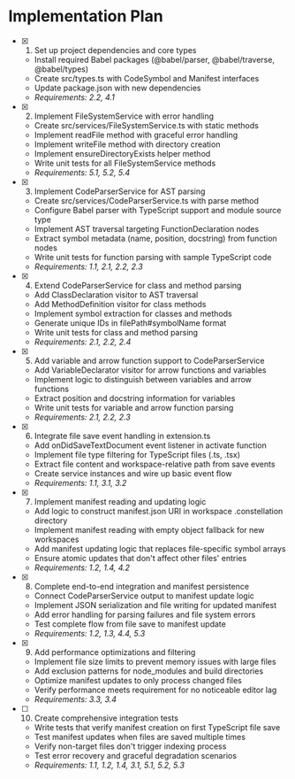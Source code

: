 # Implementation Plan

- [x] 1. Set up project dependencies and core types
  - Install required Babel packages (@babel/parser, @babel/traverse, @babel/types)
  - Create src/types.ts with CodeSymbol and Manifest interfaces
  - Update package.json with new dependencies
  - _Requirements: 2.2, 4.1_

- [x] 2. Implement FileSystemService with error handling
  - Create src/services/FileSystemService.ts with static methods
  - Implement readFile method with graceful error handling
  - Implement writeFile method with directory creation
  - Implement ensureDirectoryExists helper method
  - Write unit tests for all FileSystemService methods
  - _Requirements: 5.1, 5.2, 5.4_

- [x] 3. Implement CodeParserService for AST parsing
  - Create src/services/CodeParserService.ts with parse method
  - Configure Babel parser with TypeScript support and module source type
  - Implement AST traversal targeting FunctionDeclaration nodes
  - Extract symbol metadata (name, position, docstring) from function nodes
  - Write unit tests for function parsing with sample TypeScript code
  - _Requirements: 1.1, 2.1, 2.2, 2.3_

- [x] 4. Extend CodeParserService for class and method parsing
  - Add ClassDeclaration visitor to AST traversal
  - Add MethodDefinition visitor for class methods
  - Implement symbol extraction for classes and methods
  - Generate unique IDs in filePath#symbolName format
  - Write unit tests for class and method parsing
  - _Requirements: 2.1, 2.2, 2.4_

- [x] 5. Add variable and arrow function support to CodeParserService
  - Add VariableDeclarator visitor for arrow functions and variables
  - Implement logic to distinguish between variables and arrow functions
  - Extract position and docstring information for variables
  - Write unit tests for variable and arrow function parsing
  - _Requirements: 2.1, 2.2, 2.3_

- [x] 6. Integrate file save event handling in extension.ts
  - Add onDidSaveTextDocument event listener in activate function
  - Implement file type filtering for TypeScript files (.ts, .tsx)
  - Extract file content and workspace-relative path from save events
  - Create service instances and wire up basic event flow
  - _Requirements: 1.1, 3.1, 3.2_

- [x] 7. Implement manifest reading and updating logic
  - Add logic to construct manifest.json URI in workspace .constellation directory
  - Implement manifest reading with empty object fallback for new workspaces
  - Add manifest updating logic that replaces file-specific symbol arrays
  - Ensure atomic updates that don't affect other files' entries
  - _Requirements: 1.2, 1.4, 4.2_

- [x] 8. Complete end-to-end integration and manifest persistence
  - Connect CodeParserService output to manifest update logic
  - Implement JSON serialization and file writing for updated manifest
  - Add error handling for parsing failures and file system errors
  - Test complete flow from file save to manifest update
  - _Requirements: 1.2, 1.3, 4.4, 5.3_

- [x] 9. Add performance optimizations and filtering
  - Implement file size limits to prevent memory issues with large files
  - Add exclusion patterns for node_modules and build directories
  - Optimize manifest updates to only process changed files
  - Verify performance meets requirement for no noticeable editor lag
  - _Requirements: 3.3, 3.4_

- [ ] 10. Create comprehensive integration tests
  - Write tests that verify manifest creation on first TypeScript file save
  - Test manifest updates when files are saved multiple times
  - Verify non-target files don't trigger indexing process
  - Test error recovery and graceful degradation scenarios
  - _Requirements: 1.1, 1.2, 1.4, 3.1, 5.1, 5.2, 5.3_